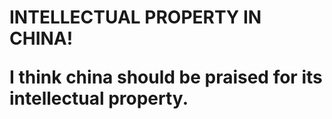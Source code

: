 <html>
<body>
 <h1> INTELLECTUAL PROPERTY IN CHINA!
  <p>  I think china should be praised for its intellectual property.
    
    
  <body>
    <html>
